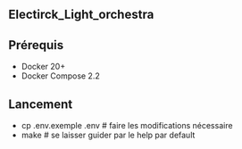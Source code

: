 ## Electirck_Light_orchestra

## Prérequis
- Docker 20+
- Docker Compose 2.2

## Lancement
- cp .env.exemple .env # faire les modifications nécessaire
- make # se laisser guider par le help par default

